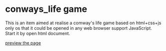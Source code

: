 # conways_life game
This is an item aimed at realise a comway's life game based on html+css+js only os that it could be opened in any web browser support JavaScript.
Start it by open html document.

[preview the page](https://crystalloidiron.github.io/Conways-life-game-html/homepage.html)

